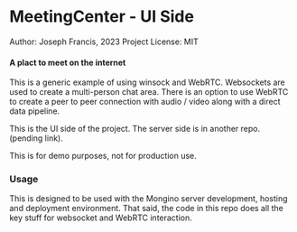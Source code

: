 # MeetingCenter - UI Side
Author: Joseph Francis, 2023
Project License: MIT

#### A plact to meet on the internet

This is a generic example of using winsock and WebRTC.  Websockets are used to create a multi-person chat area.  There is an option to use WebRTC to create a peer to peer connection with audio / video along with a direct data pipeline.

This is the UI side of the project.  The server side is in another repo. (pending link).

This is for demo purposes, not for production use.  

### Usage
This is designed to be used with the Mongino server development, hosting and deployment environment.  That said, the code in this repo does all the key stuff for websocket and WebRTC interaction.   

